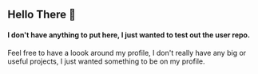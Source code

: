 ## Hello There 👋

#### I don't have anything to put here, I just wanted to test out the user repo.

Feel free to have a loook around my profile, I don't really have any big or useful projects, I just wanted something to be on my profile.
<!--
### **Current Projects**

- Cathub (Highly Active)
- S++ (Progress Slow)
- Speed++ (Highly Active, slow progress due to bugs)
- SCX (I last worked on this so long ago)
- SBuild (Stalled and Deprecated)
->>






